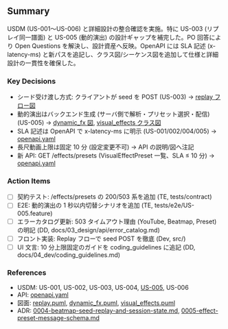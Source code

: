 ## Summary
USDM (US-001〜US-006) と詳細設計の整合確認を実施。特に US-003 (リプレイ同一譜面) と US-005 (動的演出) の設計ギャップを補完した。PO 回答により Open Questions を解決し、設計資産へ反映。OpenAPI には SLA 記述 (x-latency-ms) と新パスを追記し、クラス図/シーケンス図を追加して仕様と詳細設計の一貫性を確保した。

### Key Decisions
- シード受け渡し方式: クライアントが seed を POST (US-003) → [replay フロー図](docs/03_design/diagrams/sequence/replay.puml:1)
- 動的演出はバックエンド生成 (サーバ側で解析・プリセット選択・配信) (US-005) → [dynamic_fx 図](docs/03_design/diagrams/sequence/dynamic_fx.puml:1), [visual_effects クラス図](docs/03_design/diagrams/class/visual_effects.puml:1)
- SLA 記述は OpenAPI で x-latency-ms に明示 (US-001/002/004/005) → [openapi.yaml](docs/03_design/api/openapi.yaml:75)
- 長尺動画上限は固定 10 分 (設定変更不可) → API の説明/図へ注記
- 新 API: GET /effects/presets (VisualEffectPreset 一覧、SLA ≤ 10 分) → [openapi.yaml](docs/03_design/api/openapi.yaml:104)

### Action Items
- [ ] 契約テスト: /effects/presets の 200/503 系を追加 (TE, tests/contract)
- [ ] E2E: 動的演出の 1 秒以内切替シナリオを追加 (TE, tests/e2e/US-005.feature)
- [ ] エラーカタログ更新: 503 タイムアウト理由 (YouTube, Beatmap, Preset) の明記 (DD, docs/03_design/api/error_catalog.md)
- [ ] フロント実装: Replay フローで seed POST を徹底 (Dev, src/)
- [ ] UI 文言: 10 分上限固定のガイドを coding_guidelines に追記 (DD, docs/04_dev/coding_guidelines.md)

### References
- USDM: US-001, US-002, US-003, US-004, [US-005](docs/02_requirements/usdm/US-005.yaml:1), US-006
- API: [openapi.yaml](docs/03_design/api/openapi.yaml:1)
- 図面: [replay.puml](docs/03_design/diagrams/sequence/replay.puml:1), [dynamic_fx.puml](docs/03_design/diagrams/sequence/dynamic_fx.puml:1), [visual_effects.puml](docs/03_design/diagrams/class/visual_effects.puml:1)
- ADR: [0004-beatmap-seed-replay-and-session-state.md](docs/03_design/adr/0004-beatmap-seed-replay-and-session-state.md:1), [0005-effect-preset-message-schema.md](docs/03_design/adr/0005-effect-preset-message-schema.md:1)